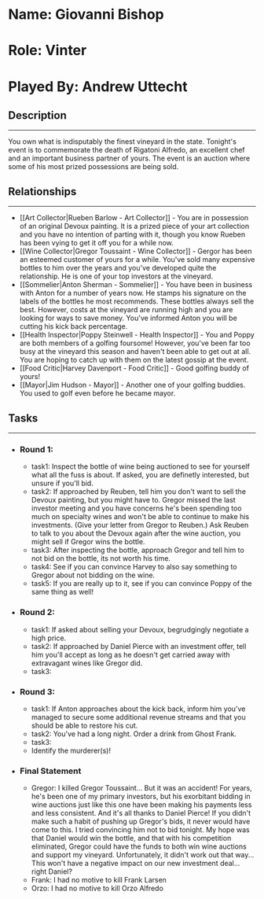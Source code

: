 # Name: Giovanni Bishop
# Role: Vinter
# Played By: Andrew Uttecht

## Description
---
You own what is indisputably the finest vineyard in the state. Tonight's event is to commemorate the death of Rigatoni Alfredo, an excellent chef and an important business partner of yours. The event is an auction where some of his most prized possessions are being sold.

## Relationships
---
- [[Art Collector|Rueben Barlow - Art Collector]]  - You are in possession of an original Devoux painting. It is a prized piece of your art collection and you have no intention of parting with it, though you know Rueben has been vying to get it off you for a while now.
- [[Wine Collector|Gregor Toussaint - Wine Collector]] - Gergor has been an esteemed customer of yours for a while. You've sold many expensive bottles to him over the years and you've developed quite the relationship. He is one of your top investors at the vineyard.
- [[Sommelier|Anton Sherman - Sommelier]] - You have been in business with Anton for a number of years now. He stamps his signature on the labels of the bottles he most recommends. These bottles always sell the best. However, costs at the vineyard are running high and you are looking for ways to save money. You've informed Anton you will be cutting his kick back percentage.
- [[Health Inspector|Poppy Steinwell - Health Inspector]] - You and Poppy are both members of a golfing foursome!  However, you've been far too busy at the vineyard this season and haven't been able to get out at all. You are hoping to catch up with them on the latest gossip at the event.
- [[Food Critic|Harvey Davenport - Food Critic]] - Good golfing buddy of yours! 
- [[Mayor|Jim Hudson - Mayor]] - Another one of your golfing buddies. You used to golf even before he became mayor.

## Tasks
___
- ### Round 1: 
	- task1:  Inspect the bottle of wine being auctioned to see for yourself what all the fuss is about. If asked, you are definetly interested, but unsure if you'll bid.
	- task2: If approached by Reuben, tell him you don't want to sell the Devoux painting, but you might have to. Gregor missed the last investor meeting and you have concerns he's been spending too much on specialty wines and won't be able to continue to make his investments. (Give your letter from Gregor to Reuben.) Ask Reuben to talk to you about the Devoux again after the wine auction, you might sell if Gregor wins the bottle.
	- task3:  After inspecting the bottle, approach Gregor and tell him to not bid on the bottle, its not worth his time.
	- task4: See if you can convince Harvey to also say something to Gregor about not bidding on the wine.
	- task5: If you are really up to it, see if you can convince Poppy of the same thing as well!
- ### Round 2:
	- task1: If asked about selling your Devoux, begrudgingly negotiate a high price.
	- task2: If approached by Daniel Pierce with an investment offer, tell him you'll accept as long as he doesn't get carried away with extravagant wines like Gregor did.
	- task3:
- ### Round 3:
	- task1: If Anton approaches about the kick back, inform him you've managed to secure some additional revenue streams and that you should be able to restore his cut.
	- task2: You've had a long night. Order a drink from Ghost Frank.
	- task3:
	- Identify the murderer(s)!
- ### Final Statement
	- Gregor: I killed Gregor Toussaint... But it was an accident! For years, he's been one of my primary investors, but his exorbitant bidding in wine auctions just like this one have been making his payments less and less consistent. And it's all thanks to Daniel Pierce! If you didn't make such a habit of pushing up Gregor's bids, it never would have come to this. I tried convincing him not to bid tonight. My hope was that Daniel would win the bottle, and that with his competition eliminated, Gregor could have the funds to both win wine auctions and support my vineyard. Unfortunately, it didn't work out that way... This won't have a negative impact on our new investment deal... right Daniel?
	- Frank: I had no motive to kill Frank Larsen
	- Orzo: I had no motive to kill Orzo Alfredo